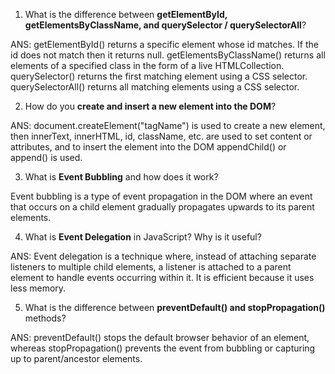 
1. What is the difference between **getElementById, getElementsByClassName, and querySelector / querySelectorAll**?
<!-- ans  -->
ANS: getElementById() returns a specific element whose id matches. If the id does not match then it returns null.
getElementsByClassName() returns all elements of a specified class in the form of a live HTMLCollection.
querySelector() returns the first matching element using a CSS selector.
querySelectorAll() returns all matching elements using a CSS selector.

2. How do you **create and insert a new element into the DOM**?
<!-- ans  -->
ANS: document.createElement("tagName") is used to create a new element, then innerText, innerHTML, id, className, etc. are used to set content or attributes, and to insert the element into the DOM appendChild() or append() is used.

3. What is **Event Bubbling** and how does it work?
<!-- ans -->
Event bubbling is a type of event propagation in the DOM where an event that occurs on a child element gradually propagates upwards to its parent elements.

4. What is **Event Delegation** in JavaScript? Why is it useful?
<!-- ans -->
ANS: Event delegation is a technique where, instead of attaching separate listeners to multiple child elements, a listener is attached to a parent element to handle events occurring within it. It is efficient because it uses less memory.

5. What is the difference between **preventDefault() and stopPropagation()** methods?
<!-- ans -->
ANS: preventDefault() stops the default browser behavior of an element, whereas stopPropagation() prevents the event from bubbling or capturing up to parent/ancestor elements.
